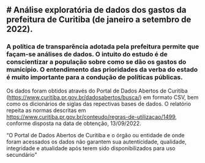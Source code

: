 ## **# Análise exploratória de dados dos gastos da prefeitura de Curitiba (de janeiro a setembro de 2022).**

### A política de transparência adotada pela prefeitura permite que façam-se análises de dados. O intuito do estudo é de conscientizar a população sobre como se dão os gastos do município. O entendimento das prioridades da verba do estado é muito importante para a condução de políticas públicas.

Os dados foram obtidos através do Portal de Dados Abertos de Curitiba (https://www.curitiba.pr.gov.br/dadosabertos/busca/) em formato CSV, bem como os dicionários de siglas das repectivas bases de dados. O relatório repeita as normas descritas em https://www.curitiba.pr.gov.br/conteudo/regras-de-utilizacao/1499, conforme disposta na data de obtenção, 13/09/2022.

“O Portal de Dados Abertos de Curitiba e o órgão ou entidade de onde foram acessados os dados não garantem sua autenticidade, qualidade, integridade e atualidade após terem sido disponibilizados para uso secundário”


